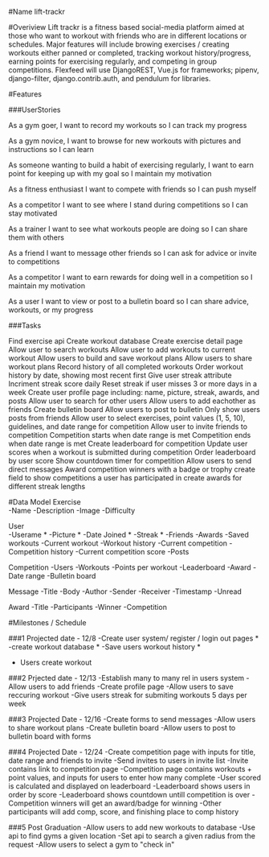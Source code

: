#Name
lift-trackr

#Overiview
Lift trackr is a fitness based social-media platform aimed at those who want to workout with friends who are in different locations or schedules. Major features will include browing exercises / creating workouts either panned or completed, tracking workout history/progress, earning points for exercising regularly, and competing in group competitions. Flexfeed will use DjangoREST, Vue.js for frameworks; pipenv, django-filter, django.contrib.auth, and pendulum for libraries.

#Features

###UserStories

As a gym goer, I want to record my workouts so I can track my progress

As a gym novice, I want to browse for new workouts with pictures and instructions so I can learn

As someone wanting to build a habit of exercising regularly, I want to earn point for keeping up with my goal so I maintain my motivation

As a fitness enthusiast I want to compete with friends so I can push myself  

As a competitor I want to see where I stand during competitions so I can stay motivated

As a trainer I want to see what workouts people are doing so I can share them with others

As a friend I want to message other friends so I can ask for advice or invite to competitions

As a competitor I want to earn rewards for doing well in a competition so I maintain my motivation

As a user I want to view or post to a bulletin board so I can share advice, workouts, or my progress


###Tasks

Find exercise api
Create workout database
Create exercise detail page
Allow user to search workouts
Allow user to add workouts to current workout
Allow users to build and save workout plans
Allow users to share workout plans
Record history of all completed workouts
Order workout history by date, showing most recent first
Give user streak attribute
Incriment streak score daily
Reset streak if user misses 3 or more days in a week
Create user profile page including: name, picture, streak, awards, and posts
Allow user to search for other users
Allow users to add eachother as friends
Create bulletin board
Allow users to post to bulletin
Only show users posts from friends
Allow user to select exercises, point values (1, 5, 10), guidelines, and date range for competition
Allow user to invite friends to competition
Competition starts when date range is met
Competition ends when date range is met
Create leaderboard for competition
Update user scores when a workout is submitted during competition
Order leaderboard by user score
Show countdown timer for competition
Allow users to send direct messages
Award competition winners with a badge or trophy 
create field to show competitions a user has participated in
create awards for different streak lengths

#Data Model
Exercise  
-Name
-Description
-Image
-Difficulty

User  
-Userame *
-Picture *
-Date Joined *
-Streak *
-Friends
-Awards
-Saved workouts
-Current workout
-Workout history
-Current competition
-Competition history
-Current competition score
-Posts

Competition
-Users
-Workouts
-Points per workout
-Leaderboard
-Award
-Date range
-Bulletin board

Message
-Title
-Body
-Author
-Sender
-Receiver
-Timestamp
-Unread

Award
-Title
-Participants
-Winner
-Competition


#Milestones / Schedule

###1
Projected date - 12/8
-Create user system/ register / login out pages *
-create workout database *
-Save users workout history *
- Users create workout

###2
Prjected date - 12/13
-Establish many to many rel in users system
-Allow users to add friends 
-Create profile page
-Allow users to save reccuring workout 
-Give users streak for submiting workouts 5 days per week


###3 
Projected Date - 12/16
-Create forms to send messages 
-Allow users to share workout plans
-Create bulletin board
-Allow users to post to bulletin board with forms

###4 
Projected Date - 12/24
-Create competition page with inputs for title, date range and friends to invite
-Send invites to users in invite list
-Invite contains link to competition page
-Competition page contains workouts + point values, and inputs for users to enter how many complete
-User scored is calculated and displayed on leaderboard 
-Leaderboard shows users in order by score 
-Leaderboard shows countdown untill competition is over
-Competition winners will get an award/badge for winning
-Other participants will add comp, score, and finishing place to comp history

###5 Post Graduation
-Allow users to add new workouts to database
-Use api to find gyms a given location
-Set api to search a given radius from the request
-Allow users to select a gym to "check in"



